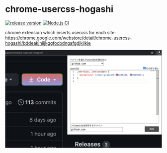 # chrome-usercss-hogashi

[![release version](https://img.shields.io/github/v/release/hogashi/chrome-usercss-hogashi)](https://github.com/hogashi/chrome-usercss-hogashi/releases) [![Node.js CI](https://github.com/hogashi/chrome-usercss-hogashi/workflows/Node.js%20CI/badge.svg)](https://github.com/hogashi/chrome-usercss-hogashi/actions?query=workflow%3A%22Node.js+CI%22)

chrome extension which inserts usercss for each site: https://chrome.google.com/webstore/detail/chrome-usercss-hogashi/bddeakjniijkggfocbdngafgdjkljkje

![example screenshot; usercss for github.com](./screenshot.png)
